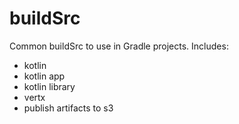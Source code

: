 # buildSrc

Common buildSrc to use in Gradle projects. Includes:

* kotlin
* kotlin app
* kotlin library
* vertx
* publish artifacts to s3
